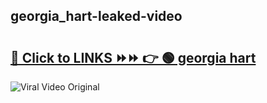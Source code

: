 
 ## georgia_hart-leaked-video 

# <h2><a href="https://clipsfans.com/georgia_hart&ref=git">🔗 Click to LINKS ⏩⏩ 👉 🟢 georgia hart </a></h2>

<a href="https://clipsfans.com/georgia_hart&ref=git" rel="nofollow" data-target="animated-image.originalLink"><img src="https://i.ibb.co.com/xMMVF88/686577567.gif" alt="Viral Video Original" style="max-width: 100%; display: inline-block;" data-target="animated-image.originalImage"></a>
